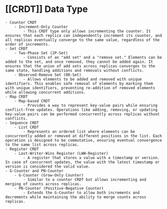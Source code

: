 # [[CRDT]] Data Type
	- Counter CRDT
		- Increment-Only Counter
			- This CRDT type only allows incrementing the counter. It ensures that each replica can independently increment its counter, and all replicas eventually converge to the same value, regardless of the order of increments.
	- Set CRDT
		- Two-Phase Set (2P-Set)
			- Consists of an "add set" and a "remove set." Elements can be added to the set, and once removed, they cannot be added again. It ensures that the union of add sets across replicas converges to the same state, handling additions and removals without conflicts.
		- Observed-Remove Set (OR-Set)
			- Allows elements to be added and removed with unique identifiers. This enables safe removal of elements by marking them with unique identifiers, preventing re-addition of removed elements while allowing concurrent additions.
	- Map CRDT
		- Map-based CRDT
			- Provides a way to represent key-value pairs while ensuring conflict-free updates. Operations like adding, removing, or updating key-value pairs can be performed concurrently across replicas without conflicts.
	- Sequence CRDT
		- List CRDT
			- Represents an ordered list where elements can be concurrently added or removed at different positions in the list. Each operation is designed to be commutative, ensuring eventual convergence to the same list across replicas.
	- Register CRDT
		- Last-Writer-Wins Register (LWW-Register)
			- A register that stores a value with a timestamp or version. In case of concurrent updates, the value with the latest timestamp or version is considered the valid value.
	- G-Counter and PN-Counter
		- G-Counter (Grow-Only Counter)
			- Similar to a counter CRDT but allows incrementing and merging of counts across replicas.
		- PN-Counter (Positive-Negative Counter)
			- Extends the G-Counter to allow both increments and decrements while maintaining the ability to merge counts across replicas.